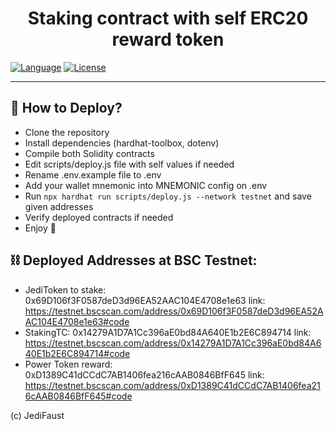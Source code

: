 
<h1 align="center"><b>Staking contract with self ERC20 reward token</b></h3>

<div align="left">


[![Language](https://img.shields.io/badge/language-solidity-orange.svg)]()
[![License](https://img.shields.io/badge/license-MIT-blue.svg)](LICENSE.md)

</div>

---

## 🌚 How to Deploy?<a name = "deploy"></a>
- Clone the repository
- Install dependencies (hardhat-toolbox, dotenv)
- Compile both Solidity contracts
- Edit scripts/deploy.js file with self values if needed
- Rename .env.example file to .env
- Add your wallet mnemonic into MNEMONIC config on .env
- Run `npx hardhat run scripts/deploy.js --network testnet` and save given addresses
- Verify deployed contracts if needed
- Enjoy 🫡



## ⛓️ Deployed Addresses at BSC Testnet:<a name = "addresses"></a>
- JediToken to stake: 0x69D106f3F0587deD3d96EA52AAC104E4708e1e63
 link: https://testnet.bscscan.com/address/0x69D106f3F0587deD3d96EA52AAC104E4708e1e63#code
- StakingTC: 0x14279A1D7A1Cc396aE0bd84A640E1b2E6C894714
 link: https://testnet.bscscan.com/address/0x14279A1D7A1Cc396aE0bd84A640E1b2E6C894714#code
- Power Token reward: 0xD1389C41dCCdC7AB1406fea216cAAB0846BfF645
 link: https://testnet.bscscan.com/address/0xD1389C41dCCdC7AB1406fea216cAAB0846BfF645#code


(c) JediFaust